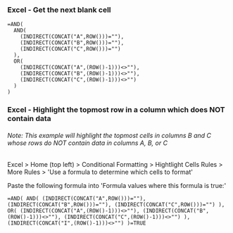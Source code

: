 <!-- ------------------------------------------------------------ -->

### Excel - Get the next blank cell

```
=AND(
  AND(
    (INDIRECT(CONCAT("A",ROW()))=""),
    (INDIRECT(CONCAT("B",ROW()))=""),
    (INDIRECT(CONCAT("C",ROW()))="")
  ),
  OR(
    (INDIRECT(CONCAT("A",(ROW()-1)))<>""),
    (INDIRECT(CONCAT("B",(ROW()-1)))<>""),
    (INDIRECT(CONCAT("C",(ROW()-1)))<>"")
  )
)
```

<!-- ------------------------------------------------------------ -->

### Excel - Highlight the topmost row in a column which does NOT contain data
###### Note: This example will highlight the topmost cells in columns B and C whose rows do NOT contain data in columns A, B, or C

Excel > Home (top left) > Conditional Formatting > Hightlight Cells Rules > More Rules > 'Use a formula to determine which cells to format'

Paste the following formula into 'Formula values where this formula is true:'

```=AND( AND( (INDIRECT(CONCAT("A",ROW()))=""), (INDIRECT(CONCAT("B",ROW()))=""), (INDIRECT(CONCAT("C",ROW()))="") ),   OR( (INDIRECT(CONCAT("A",(ROW()-1)))<>""), (INDIRECT(CONCAT("B",(ROW()-1)))<>""), (INDIRECT(CONCAT("C",(ROW()-1)))<>"") ), (INDIRECT(CONCAT("I",(ROW()-1)))<>"") )=TRUE```



<!-- ------------------------------------------------------------ -->